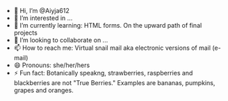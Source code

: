 - 👋 Hi, I’m @Aiyja612
- 👀 I’m interested in ...
- 🌱 I’m currently learning: HTML forms. On the upward path of final projects
- 💞️ I’m looking to collaborate on ...
- 📫 How to reach me: Virtual snail mail aka electronic versions of mail (e-mail)
- 😄 Pronouns: she/her/hers
- ⚡ Fun fact: Botanically speakng, strawberries, raspberries and blackberries are not "True Berries." Examples are bananas, pumpkins, grapes and oranges.

<!---
Aiyja612/Aiyja612 is a ✨ special ✨ repository because its `README.md` (this file) appears on your GitHub profile.
You can click the Preview link to take a look at your changes.
--->
